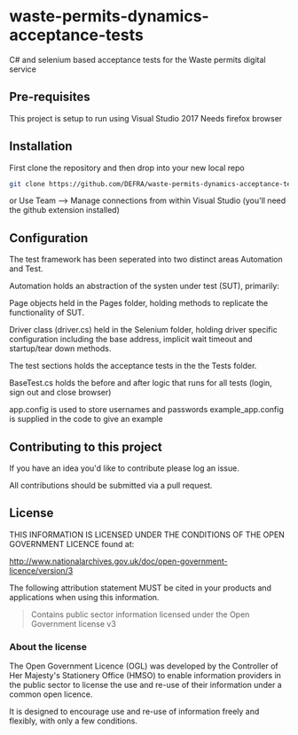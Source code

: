 # waste-permits-dynamics-acceptance-tests
C# and selenium based acceptance tests for the Waste permits digital service

## Pre-requisites

This project is setup to run using Visual Studio 2017
Needs firefox browser


## Installation

First clone the repository and then drop into your new local repo

```bash
git clone https://github.com/DEFRA/waste-permits-dynamics-acceptance-tests.git && cd waste-permits-dynamics-acceptance-tests
```
or Use Team --> Manage connections from within Visual Studio (you'll need the github extension installed)

## Configuration
The test framework has been seperated into two distinct areas Automation and Test.

Automation holds an abstraction of the systen under test (SUT), primarily:

Page objects held in the Pages folder, holding methods to replicate the functionality of SUT.

Driver class (driver.cs) held in the Selenium folder, holding driver specific configuration including the base address,
implicit wait timeout and startup/tear down methods.

The test sections holds the acceptance tests in the the Tests folder.

BaseTest.cs holds the before and after logic that runs for all tests (login, sign out and close browser)

app.config is used to store usernames and passwords
example_app.config is supplied in the code to give an example

## Contributing to this project

If you have an idea you'd like to contribute please log an issue.

All contributions should be submitted via a pull request.

## License

THIS INFORMATION IS LICENSED UNDER THE CONDITIONS OF THE OPEN GOVERNMENT LICENCE found at:

http://www.nationalarchives.gov.uk/doc/open-government-licence/version/3

The following attribution statement MUST be cited in your products and applications when using this information.

> Contains public sector information licensed under the Open Government license v3

### About the license

The Open Government Licence (OGL) was developed by the Controller of Her Majesty's Stationery Office (HMSO) to enable information providers in the public sector to license the use and re-use of their information under a common open licence.

It is designed to encourage use and re-use of information freely and flexibly, with only a few conditions.





